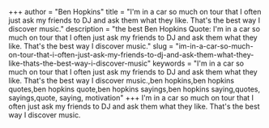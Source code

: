 +++
author = "Ben Hopkins"
title = "I'm in a car so much on tour that I often just ask my friends to DJ and ask them what they like. That's the best way I discover music."
description = "the best Ben Hopkins Quote: I'm in a car so much on tour that I often just ask my friends to DJ and ask them what they like. That's the best way I discover music."
slug = "im-in-a-car-so-much-on-tour-that-i-often-just-ask-my-friends-to-dj-and-ask-them-what-they-like-thats-the-best-way-i-discover-music"
keywords = "I'm in a car so much on tour that I often just ask my friends to DJ and ask them what they like. That's the best way I discover music.,ben hopkins,ben hopkins quotes,ben hopkins quote,ben hopkins sayings,ben hopkins saying,quotes, sayings,quote, saying, motivation"
+++
I'm in a car so much on tour that I often just ask my friends to DJ and ask them what they like. That's the best way I discover music.
